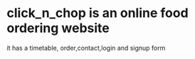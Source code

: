 # click_n_chop is an online food ordering website
it has a timetable, order,contact,login and signup form
